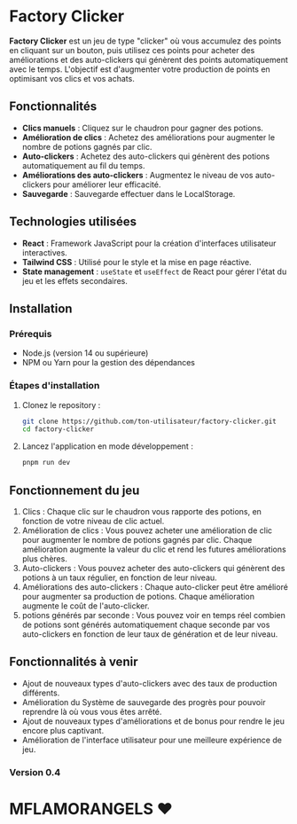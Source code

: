 # Factory Clicker

**Factory Clicker** est un jeu de type "clicker" où vous accumulez des points en cliquant sur un bouton, puis utilisez ces points pour acheter des améliorations et des auto-clickers qui génèrent des points automatiquement avec le temps. L'objectif est d'augmenter votre production de points en optimisant vos clics et vos achats.

## Fonctionnalités

- **Clics manuels** : Cliquez sur le chaudron pour gagner des potions.
- **Amélioration de clics** : Achetez des améliorations pour augmenter le nombre de potions gagnés par clic.
- **Auto-clickers** : Achetez des auto-clickers qui génèrent des potions automatiquement au fil du temps.
- **Améliorations des auto-clickers** : Augmentez le niveau de vos auto-clickers pour améliorer leur efficacité.
- **Sauvegarde** : Sauvegarde effectuer dans le LocalStorage.

## Technologies utilisées

- **React** : Framework JavaScript pour la création d'interfaces utilisateur interactives.
- **Tailwind CSS** : Utilisé pour le style et la mise en page réactive.
- **State management** : `useState` et `useEffect` de React pour gérer l'état du jeu et les effets secondaires.

## Installation

### Prérequis

- Node.js (version 14 ou supérieure)
- NPM ou Yarn pour la gestion des dépendances

### Étapes d'installation

1. Clonez le repository :
   ```bash
   git clone https://github.com/ton-utilisateur/factory-clicker.git
   cd factory-clicker
   ```
   
2. Lancez l'application en mode développement :
   ```bash
   pnpm run dev
   ```

## Fonctionnement du jeu

1. Clics : Chaque clic sur le chaudron vous rapporte des potions, en fonction de votre niveau de clic actuel.
2. Amélioration de clics : Vous pouvez acheter une amélioration de clic pour augmenter le nombre de potions gagnés par clic. Chaque amélioration augmente la valeur du clic et rend les futures améliorations plus chères.
3. Auto-clickers : Vous pouvez acheter des auto-clickers qui génèrent des potions à un taux régulier, en fonction de leur niveau.
4. Améliorations des auto-clickers : Chaque auto-clicker peut être amélioré pour augmenter sa production de potions. Chaque amélioration augmente le coût de l'auto-clicker.
5. potions générés par seconde : Vous pouvez voir en temps réel combien de potions sont générés automatiquement chaque seconde par vos auto-clickers en fonction de leur taux de génération et de leur niveau.

## Fonctionnalités à venir

- Ajout de nouveaux types d'auto-clickers avec des taux de production différents.
- Amélioration du Système de sauvegarde des progrès pour pouvoir reprendre là où vous vous êtes arrêté.
- Ajout de nouveaux types d'améliorations et de bonus pour rendre le jeu encore plus captivant.
- Amélioration de l'interface utilisateur pour une meilleure expérience de jeu.

### Version 0.4

# MFLAMORANGELS ❤️